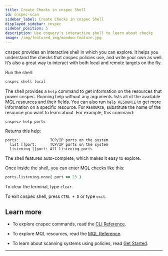 ```yaml
---
title: Create Checks in cnspec Shell
id: cnspec-scan
sidebar_label: Create Checks in cnspec Shell
displayed_sidebar: cnspec
sidebar_position: 5
description: Use cnquery's interactive shell to learn about checks
image: /img/featured_img/mondoo-feature.jpg
---
```


cnspec provides an interactive shell in which you can explore. It helps you understand the checks that cnspec policies use, and write your own as well. It’s also a great way to interact with both local and remote targets on the fly.

Run the shell:

```bash
cnspec shell local
```

The shell provides a `help` command to get information on the resources that power cnspec. Running help without any arguments lists all of the available MQL resources and their fields. You can also run `help RESOURCE` to get more information on a specific resource. For `RESOURCE`, substitute the name of the resource you want to learn about. For example, this command:

```
cnspec> help ports
```

Returns this help:

```
ports:              TCP/IP ports on the system
  list []port:      TCP/IP ports on the system
  listening []port: All listening ports
```

The shell features auto-complete, which makes it easy to explore.

Once inside the shell, you can enter MQL checks like this:

```coffee
ports.listening.none( port == 23 )
```

To clear the terminal, type `clear`.

To exit cnspec shell, press `CTRL + D` or type `exit`.

## Learn more​

- To explore cnspec commands, read the [CLI Reference](/cnspec/cli/cnspec/).

- To explore MQL resources, read the [MQL Reference](/mql/resources/).

- To learn about scanning systems using policies, read [Get Started](/cnspec/).

---
